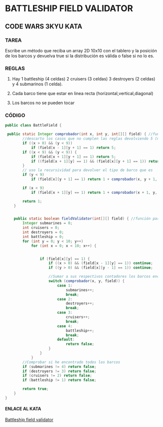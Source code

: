 # BATTLESHIP FIELD VALIDATOR
## CODE WARS 3KYU KATA
### TAREA
Escribe un método que reciba un array 2D 10x10 con el tablero y la posición de los barcos y devuelva true si la distribución es válida o false si no lo es.
### REGLAS
1.  Hay 1 battleship (4 celdas) 2 cruisers (3 celdas) 3 destroyers (2 celdas) y 4 submarinos (1 celda).

2.  Cada barco tiene que estar en linea recta (horizontal,vertical,diagonal)

3.  Los barcos no se pueden tocar 

### CÓDIGO

```java
public class BattleField {

 public static Integer comprobador(int x, int y, int[][] field) { //función para identificar el tipo de barco
        //descarto los casos que no cumplen las reglas devolviendo 5 (no seran comprobados en el switch)
        if ((x > 0) && (y < 9))
            if (field[x - 1][y + 1] == 1) return 5;
        if ((x < 9) && (y < 9)) {
            if (field[x + 1][y + 1] == 1) return 5;
            if ((field[x + 1][y] == 1) && (field[x][y + 1] == 1)) return 5;
        }
        // uso la recursividad para devolver el tipo de barco que es
        if (y < 9)
            if (field[x][y + 1] == 1) return 1 + comprobador(x, y + 1, field);

        if (x < 9)
            if (field[x + 1][y] == 1) return 1 + comprobador(x + 1, y, field);

        return 1;
    }


    public static boolean fieldValidator(int[][] field) { //función para validar el tablero
        Integer submarines = 0;
        int cruisers = 0;
        int destroyers = 0;
        int battleship = 0;
        for (int y = 0; y < 10; y++)
            for (int x = 0; x < 10; x++) {


                if (field[x][y] == 1) {
                    if ((x > 0) && (field[x - 1][y] == 1)) continue;
                    if ((y > 0) && (field[x][y - 1] == 1)) continue;

                    //Sumar a sus respectivos contadores los barcos encontrados
                    switch (comprobador(x, y, field)) {
                        case 1:
                            submarines++;
                            break;
                        case 2:
                            destroyers++;
                            break;
                        case 3:
                            cruisers++;
                            break;
                        case 4:
                            battleship++;
                            break;
                        default:
                            return false;
                    }
                }
            }
        //Comprobar si he encontrado todos los barcos
        if (submarines != 4) return false;
        if (destroyers != 3) return false;
        if (cruisers != 2) return false;
        if (battleship != 1) return false;

        return true;
    }
}
```
####  ENLACE AL KATA
[Battleship field validator](https://www.codewars.com/kata/52bb6539a4cf1b12d90005b7/java "Battleship field validator")
